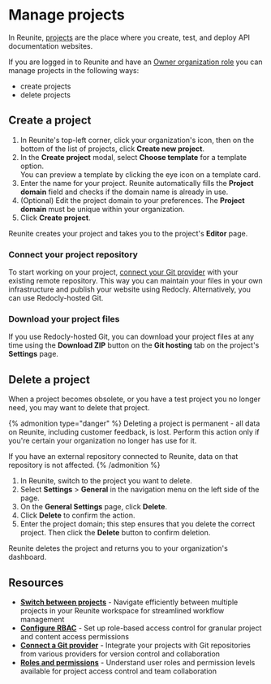 # Manage projects

In Reunite, [projects](./projects.md) are the place where you create, test, and deploy API documentation websites.

If you are logged in to Reunite and have an [Owner organization role](../../access/roles.md#organization-roles) you can manage projects in the following ways:

- create projects
- delete projects

## Create a project

1. In Reunite's top-left corner, click your organization's icon, then on the bottom of the list of projects, click **Create new project**.
2. In the **Create project** modal, select **Choose template** for a template option.\
    You can preview a template by clicking the eye icon on a template card.
3. Enter the name for your project.
   Reunite automatically fills the **Project domain** field and checks if the domain name is already in use.
4. (Optional) Edit the project domain to your preferences.
   The **Project domain** must be unique within your organization.
5. Click **Create project**.

Reunite creates your project and takes you to the project's **Editor** page.

### Connect your project repository

To start working on your project, [connect your Git provider](./connect-git/connect-git-provider.md) with your existing remote repository.
This way you can maintain your files in your own infrastructure and publish your website using Redocly.
Alternatively, you can use Redocly-hosted Git.

### Download your project files

If you use Redocly-hosted Git, you can download your project files at any time using the **Download ZIP** button on the **Git hosting** tab on the project's **Settings** page.

## Delete a project

When a project becomes obsolete, or you have a test project you no longer need, you may want to delete that project.

{% admonition type="danger" %}
Deleting a project is permanent - all data on Reunite, including customer feedback, is lost.
Perform this action only if you're certain your organization no longer has use for it.

If you have an external repository connected to Reunite, data on that repository is not affected.
{% /admonition %}

1. In Reunite, switch to the project you want to delete.
2. Select **Settings** > **General** in the navigation menu on the left side of the page.
3. On the **General Settings** page, click **Delete**.
4. Click **Delete** to confirm the action.
5. Enter the project domain; this step ensures that you delete the correct project.
   Then click the **Delete** button to confirm deletion.

Reunite deletes the project and returns you to your organization's dashboard.

## Resources

- **[Switch between projects](./switch-between-projects.md)** - Navigate efficiently between multiple projects in your Reunite workspace for streamlined workflow management
- **[Configure RBAC](../../config/rbac.md)** - Set up role-based access control for granular project and content access permissions
- **[Connect a Git provider](./connect-git/connect-git-provider.md)** - Integrate your projects with Git repositories from various providers for version control and collaboration
- **[Roles and permissions](../../access/roles.md)** - Understand user roles and permission levels available for project access control and team collaboration

